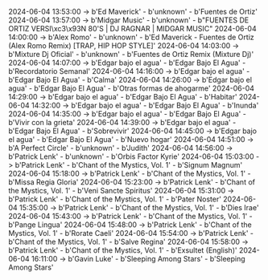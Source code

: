 2024-06-04 13:53:00 -> b'Ed Maverick' - b'unknown' - b'Fuentes de Ortiz'
2024-06-04 13:57:00 -> b'Midgar Music' - b'unknown' - b"FUENTES DE ORTIZ VERSI\xc3\x93N 80'S | DJ RAGNAR | MIDGAR MUSIC"
2024-06-04 14:00:00 -> b'Alex Romo' - b'unknown' - b'Ed Maverick - Fuentes de Ortiz (Alex Romo Remix) [TRAP, HIP HOP STYLE]'
2024-06-04 14:03:00 -> b'Mixture Dj Oficial' - b'unknown' - b'Fuentes de Ortiz Remix (Mixture Dj)'
2024-06-04 14:07:00 -> b'Edgar bajo el agua' - b'Edgar Bajo El Agua' - b'Recordatorio Semanal'
2024-06-04 14:16:00 -> b'Edgar bajo el agua' - b'Edgar Bajo El Agua' - b'Calma'
2024-06-04 14:26:00 -> b'Edgar bajo el agua' - b'Edgar Bajo El Agua' - b'Otras formas de ahogarme'
2024-06-04 14:29:00 -> b'Edgar bajo el agua' - b'Edgar Bajo El Agua' - b'Habitar'
2024-06-04 14:32:00 -> b'Edgar bajo el agua' - b'Edgar Bajo El Agua' - b'Inunda'
2024-06-04 14:35:00 -> b'Edgar bajo el agua' - b'Edgar Bajo El Agua' - b'Vivir con la grieta'
2024-06-04 14:39:00 -> b'Edgar bajo el agua' - b'Edgar Bajo El Agua' - b'Sobrevivir'
2024-06-04 14:45:00 -> b'Edgar bajo el agua' - b'Edgar Bajo El Agua' - b'Nuevo hogar'
2024-06-04 14:51:00 -> b'A Perfect Circle' - b'unknown' - b'Judith'
2024-06-04 14:56:00 -> b'Patrick Lenk' - b'unknown' - b'Orbis Factor Kyrie'
2024-06-04 15:03:00 -> b'Patrick Lenk' - b'Chant of the Mystics, Vol. 1' - b'Signum Magnum'
2024-06-04 15:18:00 -> b'Patrick Lenk' - b'Chant of the Mystics, Vol. 1' - b'Missa Regia Gloria'
2024-06-04 15:23:00 -> b'Patrick Lenk' - b'Chant of the Mystics, Vol. 1' - b'Veni Sancte Spiritus'
2024-06-04 15:31:00 -> b'Patrick Lenk' - b'Chant of the Mystics, Vol. 1' - b'Pater Noster'
2024-06-04 15:35:00 -> b'Patrick Lenk' - b'Chant of the Mystics, Vol. 1' - b'Dies Irae'
2024-06-04 15:43:00 -> b'Patrick Lenk' - b'Chant of the Mystics, Vol. 1' - b'Pange Lingua'
2024-06-04 15:48:00 -> b'Patrick Lenk' - b'Chant of the Mystics, Vol. 1' - b'Rorate Caeli'
2024-06-04 15:54:00 -> b'Patrick Lenk' - b'Chant of the Mystics, Vol. 1' - b'Salve Regina'
2024-06-04 15:58:00 -> b'Patrick Lenk' - b'Chant of the Mystics, Vol. 1' - b'Exsultet (English)'
2024-06-04 16:11:00 -> b'Gavin Luke' - b'Sleeping Among Stars' - b'Sleeping Among Stars'
